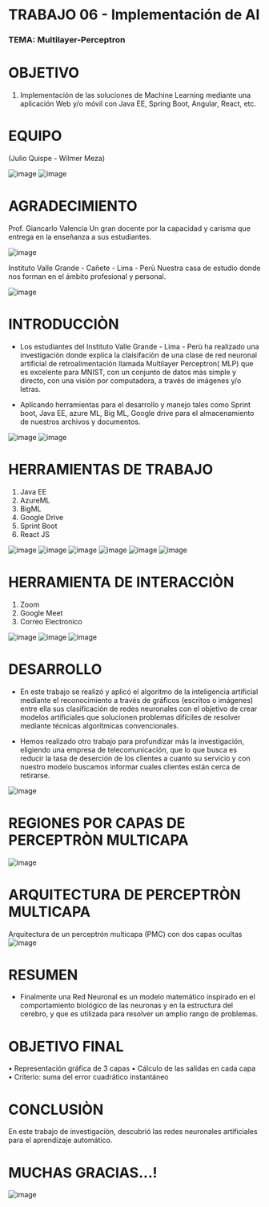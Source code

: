 
# TRABAJO 06 - Implementación de AI
### TEMA: Multilayer-Perceptron

# OBJETIVO
1. Implementación de las soluciones de Machine Learning mediante una aplicación Web y/o móvil con Java EE, Spring Boot, Angular, React, etc.

# EQUIPO
(Julio Quispe - Wilmer Meza)

![image](https://user-images.githubusercontent.com/55814963/122267311-59b42700-cea0-11eb-80a8-cf841571e81c.png) 
![image](https://user-images.githubusercontent.com/55814963/122267088-19ed3f80-cea0-11eb-9764-fedbecdbcf5a.png)

# AGRADECIMIENTO

Prof. Giancarlo Valencia 
Un gran docente por la capacidad y carisma que entrega en la enseñanza a sus estudiantes.

![image](https://user-images.githubusercontent.com/55814963/122269677-1909dd00-cea3-11eb-9530-27de82829437.png)

Instituto Valle Grande - Cañete - Lima - Perù
Nuestra casa de estudio donde nos forman en el ámbito profesional y personal.

![image](https://user-images.githubusercontent.com/55814963/122269801-3b9bf600-cea3-11eb-9ab3-f6b60974979e.png)


# INTRODUCCIÒN
- Los estudiantes del Instituto Valle Grande - Lima - Perù ha realizado una investigaciòn donde explica la claisifaciòn de una clase de red neuronal artificial de retroalimentación llamada  Multilayer Perceptron( MLP) que es excelente para MNIST, con un conjunto de datos más simple y directo, con una visiòn por computadora, a través de imágenes y/o letras.


- Aplicando herramientas para el desarrollo y manejo tales como Sprint boot, Java EE, azure ML, Big ML, Google drive para el almacenamiento de nuestros archivos y documentos.


![image](https://user-images.githubusercontent.com/55814963/122142465-2aa4a380-ce15-11eb-8938-fb9cc04550ab.png)
![image](https://user-images.githubusercontent.com/55814963/122265602-8b2bf300-ce9e-11eb-9b06-18aa4b7f0a14.png)


# HERRAMIENTAS DE TRABAJO
1. Java EE
2. AzureML
3. BigML
4. Google Drive
5. Sprint Boot
6. React JS 


![image](https://user-images.githubusercontent.com/55814963/122142722-a3a3fb00-ce15-11eb-9d2d-041e59360261.png)
![image](https://user-images.githubusercontent.com/55814963/122142605-71929900-ce15-11eb-8bec-542025eb51fa.png)
![image](https://user-images.githubusercontent.com/55814963/122142628-7a836a80-ce15-11eb-9c46-d33c4fcc24c5.png)
![image](https://user-images.githubusercontent.com/55814963/122142674-8f5ffe00-ce15-11eb-84f4-e7c73477204a.png)
![image](https://user-images.githubusercontent.com/55814963/122142691-97b83900-ce15-11eb-81c6-5e02067bc9df.png)
![image](https://user-images.githubusercontent.com/55814963/122265746-b282c000-ce9e-11eb-8f88-ca8b5f3b692e.png)

# HERRAMIENTA DE INTERACCIÒN
1. Zoom
2. Google Meet
3. Correo Electronico


![image](https://user-images.githubusercontent.com/55814963/122266016-f249a780-ce9e-11eb-8a13-5ba3c1b708b1.png)
![image](https://user-images.githubusercontent.com/55814963/122266033-f7a6f200-ce9e-11eb-8ff6-35267b2fe690.png)
![image](https://user-images.githubusercontent.com/55814963/122266101-0f7e7600-ce9f-11eb-84ff-e6fe75ea5cb7.png)


# DESARROLLO
- En este trabajo se realizó y aplicó el algoritmo de la inteligencia artificial  mediante el reconocimiento a través de gráficos (escritos o imágenes) entre ella sus clasificación de redes neuronales con el objetivo de crear modelos artificiales que solucionen problemas difíciles de resolver mediante técnicas algorítmicas convencionales.

- Hemos realizado otro trabajo para profundizar más la investigación, eligiendo una empresa de telecomunicación, que lo que busca es reducir la tasa de deserción de los clientes a cuanto su servicio y con nuestro modelo buscamos informar cuales clientes están cerca de retirarse.

![image](https://user-images.githubusercontent.com/55814963/122268912-45712980-cea2-11eb-8bb4-bf5130da5f79.png)


# REGIONES POR CAPAS DE PERCEPTRÒN MULTICAPA

![image](https://user-images.githubusercontent.com/55814963/122268248-756bfd00-cea1-11eb-8d07-90ef8012650d.png)

# ARQUITECTURA DE PERCEPTRÒN MULTICAPA

Arquitectura de un perceptrón multicapa (PMC) con dos capas ocultas
![image](https://user-images.githubusercontent.com/55814963/122268328-8d438100-cea1-11eb-929e-3c5faeea7399.png)


# RESUMEN

- Finalmente una Red Neuronal es un modelo matemático inspirado en el comportamiento biológico de las neuronas y en la estructura del cerebro, y que es utilizada para resolver un amplio rango de problemas. 

# OBJETIVO FINAL

• Representación gráfica de 3 capas
• Cálculo de las salidas en cada capa
• Criterio: suma del error cuadrático instantáneo


# CONCLUSIÒN
En este trabajo de investigaciòn, descubrió las redes neuronales artificiales para el aprendizaje automático.

# MUCHAS GRACIAS...!

![image](https://user-images.githubusercontent.com/55814963/122269113-76e9f500-cea2-11eb-99ed-7bbf207f1491.png)

